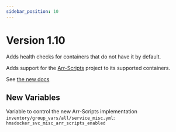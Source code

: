 ```yaml
---
sidebar_position: 10
---
```

# Version 1.10

Adds health checks for containers that do not have it by default.

Adds support for the [Arr-Scripts](https://github.com/RandomNinjaAtk/arr-scripts) project to its supported containers.

See [the new docs](../getting-started/arr-scripts.md)

## New Variables

Variable to control the new Arr-Scripts implementation
`inventory/group_vars/all/service_misc.yml`: `hmsdocker_svc_misc_arr_scripts_enabled`
